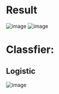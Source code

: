 # Result
 ![image](https://user-images.githubusercontent.com/86160178/122648436-e8a09800-d15b-11eb-975f-1af6bdbe12dd.png)
![image](https://user-images.githubusercontent.com/86160178/122648458-ffdf8580-d15b-11eb-8720-1942aea3569e.png)
# Classfier: 
## Logistic
![image](https://user-images.githubusercontent.com/86160178/122648539-5220a680-d15c-11eb-976b-d51d34a9c171.png)

